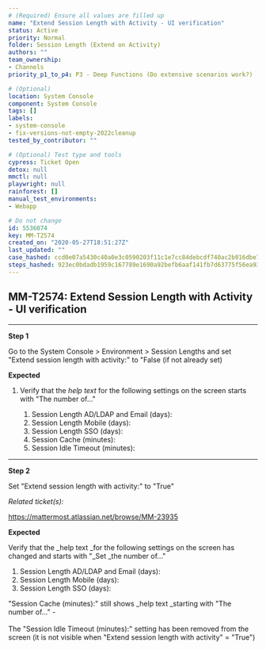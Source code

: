 ```yaml
---
# (Required) Ensure all values are filled up
name: "Extend Session Length with Activity - UI verification"
status: Active
priority: Normal
folder: Session Length (Extend on Activity)
authors: ""
team_ownership:
- Channels
priority_p1_to_p4: P3 - Deep Functions (Do extensive scenarios work?)

# (Optional)
location: System Console
component: System Console
tags: []
labels:
- system-console
- fix-versions-not-empty-2022cleanup
tested_by_contributor: ""

# (Optional) Test type and tools
cypress: Ticket Open
detox: null
mmctl: null
playwright: null
rainforest: []
manual_test_environments:
- Webapp

# Do not change
id: 5536074
key: MM-T2574
created_on: "2020-05-27T18:51:27Z"
last_updated: ""
case_hashed: ccd0e07a5430c40a0e3c0590203f11c1e7cc84debcdf740ac2b016dbe730d36fcbb85723b69cdbeb643b28949a6824fe
steps_hashed: 923ec0bdadb1959c167789e1690a92befb6aaf141fb7d63775f56ea93e05bb95e94499433bd5de73f9227c6d84b645d8
---
```


<!-- (Auto-generated) Based on frontmatter's "key" and "name" -->

## MM-T2574: Extend Session Length with Activity - UI verification

---

**Step 1**

Go to the System Console > Environment > Session Lengths and set "Extend session length with activity:" to "False (if not already set)

**Expected**

1. Verify that the _help text_ for the following settings on the screen starts with "The number of..."

   1. Session Length AD/LDAP and Email (days):
   2. Session Length Mobile (days):
   3. Session Length SSO (days):
   4. Session Cache (minutes):
   5. Session Idle Timeout (minutes):

---

**Step 2**

Set "Extend session length with activity:" to "True"

_Related ticket(s):_

<https://mattermost.atlassian.net/browse/MM-23935>

**Expected**

Verify that the \_help text \_for the following settings on the screen has changed and starts with "\_Set \_the number of..."

1. Session Length AD/LDAP and Email (days):
2. Session Length Mobile (days):
3. Session Length SSO (days):

"Session Cache (minutes):" still shows \_help text \_starting with "The number of..." -\
\
The "Session Idle Timeout (minutes):" setting has been removed from the screen (it is not visible when "Extend session length with activity" = "True")
